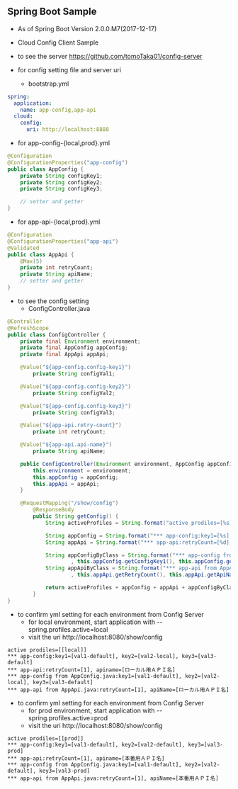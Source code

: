 ## Spring Boot Sample
  * As of Spring Boot Version 2.0.0.M7(2017-12-17)
  * Cloud Config Client Sample
  * to see the server https://github.com/tomoTaka01/config-server

  * for config setting file and server uri
    * bootstrap.yml
```yml
spring:
  application:
    name: app-config,app-api
  cloud:
    config:
      uri: http://localhost:8888
```

  * for app-config-{local,prod}.yml

```Java
@Configuration
@ConfigurationProperties("app-config")
public class AppConfig {
    private String configKey1;
    private String configKey2;
    private String configKey3;

    // setter and getter
}

```

  * for app-api-{local,prod}.yml

```Java
@Configuration
@ConfigurationProperties("app-api")
@Validated
public class AppApi {
    @Max(5)
    private int retryCount;
    private String apiName;
    // setter and getter
}
```

  * to see the config setting
    * ConfigController.java

```Java
@Controller
@RefreshScope
public class ConfigController {
    private final Environment environment;
    private final AppConfig appConfig;
    private final AppApi appApi;

    @Value("${app-config.config-key1}")
        private String configVal1;

    @Value("${app-config.config-key2}")
        private String configVal2;

    @Value("${app-config.config-key3}")
        private String configVal3;

    @Value("${app-api.retry-count}")
        private int retryCount;

    @Value("${app-api.api-name}")
        private String apiName;

    public ConfigController(Environment environment, AppConfig appConfig, AppApi appApi) {
        this.environment = environment;
        this.appConfig = appConfig;
        this.appApi = appApi;
    }

    @RequestMapping("/show/config")
        @ResponseBody
        public String getConfig() {
            String activeProfiles = String.format("active prodiles=[%s]<br>", Arrays.toString(environment.getActiveProfiles()));

            String appConfig = String.format("*** app-config:key1=[%s], key2=[%s], key3=[%s]<br>", configVal1, configVal2, configVal3);
            String appApi = String.format("*** app-api:retryCount=[%d], apiname=[%s]<br>", retryCount, apiName);

            String appConfigByClass = String.format("*** app-config from AppConfig.java:key1=[%s], key2=[%s], key3=[%s]<br>"
                    , this.appConfig.getConfigKey1(), this.appConfig.getConfigKey2(), this.appConfig.getConfigKey3());
            String appApiByClass = String.format("*** app-api from AppApi.java:retryCount=[%d], apiName=[%s]<br>"
                    , this.appApi.getRetryCount(), this.appApi.getApiName());

            return activeProfiles + appConfig + appApi + appConfigByClass + appApiByClass;
        }
}

```

  * to confirm yml setting for each environment from Config Server
    * for local environment, start application with --spring.profiles.active=local
    * visit the uri http://localhost:8080/show/config

```
active prodiles=[[local]]
*** app-config:key1=[val1-default], key2=[val2-local], key3=[val3-default]
*** app-api:retryCount=[1], apiname=[ローカル用ＡＰＩ名]
*** app-config from AppConfig.java:key1=[val1-default], key2=[val2-local], key3=[val3-default]
*** app-api from AppApi.java:retryCount=[1], apiName=[ローカル用ＡＰＩ名]
```

  * to confirm yml setting for each environment from Config Server
    * for prod environment, start application with --spring.profiles.active=prod
    * visit the uri http://localhost:8080/show/config

```
active prodiles=[[prod]]
*** app-config:key1=[val1-default], key2=[val2-default], key3=[val3-prod]
*** app-api:retryCount=[1], apiname=[本番用ＡＰＩ名]
*** app-config from AppConfig.java:key1=[val1-default], key2=[val2-default], key3=[val3-prod]
*** app-api from AppApi.java:retryCount=[1], apiName=[本番用ＡＰＩ名]
```

